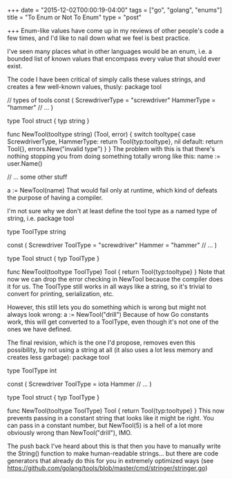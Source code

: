 +++
date = "2015-12-02T00:00:19-04:00"
tags = ["go", "golang", "enums"]
title = "To Enum or Not To Enum"
type = "post"

+++
Enum-like values have come up in my reviews of other people's code a few times, and I'd like to nail down what we feel is best practice.

I've seen many places what in other languages would be an enum, i.e. a bounded list of known values that encompass every value that should ever exist.  

The code I have been critical of simply calls these values strings, and creates a few well-known values, thusly:
package tool

// types of tools
const (
    ScrewdriverType = "screwdriver"
    HammerType = "hammer"
   // ...
)

type Tool struct {
    typ string
}

func NewTool(tooltype string) (Tool, error) {
    switch tooltype{
        case ScrewdriverType, HammerType:
            return Tool{typ:tooltype}, nil
        default:
            return Tool{}, errors.New("invalid type")
    }
}
The problem with this is that there's nothing stopping you from doing something totally wrong like this:
name := user.Name()

// ... some other stuff

a := NewTool(name)
That would fail only at runtime, which kind of defeats the purpose of having a compiler.

I'm not sure why we don't at least define the tool type as a named type of string, i.e.
package tool

type ToolType string

const (
    Screwdriver ToolType = "screwdriver"
    Hammer = "hammer"
   // ...
)

type Tool struct {
    typ ToolType
}

func NewTool(tooltype ToolType) Tool {
        return Tool{typ:tooltype}
}
Note that now we can drop the error checking in NewTool because the compiler does it for us.  The ToolType still works in all ways like a string, so it's trivial to convert for printing, serialization, etc.

However, this still lets you do something which is wrong but might not always look wrong:
a := NewTool("drill")
Because of how Go constants work, this will get converted to a ToolType, even though it's not one of the ones we have defined.

The final revision, which is the one I'd propose, removes even this possibility, by not using a string at all (it also uses a lot less memory and creates less garbage):
package tool

type ToolType int

const (
    Screwdriver ToolType = iota
    Hammer
   // ...
)

type Tool struct {
    typ ToolType
}

func NewTool(tooltype ToolType) Tool {
        return Tool{typ:tooltype}
}
This now prevents passing in a constant string that looks like it might be right. You can pass in a constant number, but NewTool(5) is a hell of a lot more obviously wrong than NewTool("drill"), IMO.

The push back I've heard about this is that then you have to manually write the String() function to make human-readable strings... but there are code generators that already do this for you in extremely optimized ways (see https://github.com/golang/tools/blob/master/cmd/stringer/stringer.go) 